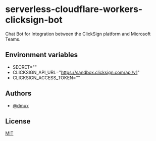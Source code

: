 # serverless-cloudflare-workers-clicksign-bot

Chat Bot for Integration between the ClickSign platform and Microsoft Teams.

## Environment variables

- SECRET=""
- CLICKSIGN_API_URL="<https://sandbox.clicksign.com/api/v1>"
- CLICKSIGN_ACCESS_TOKEN=""

## Authors

- [@dmux](https://www.github.com/dmux)

## License

[MIT](https://choosealicense.com/licenses/mit/)
